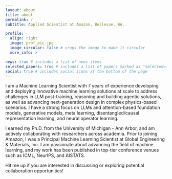 ```yaml
---
layout: about
title: about
permalink: /
subtitle: Applied Scientist at Amazon, Bellevue, WA.

profile:
  align: right
  image: prof_pic.jpg
  image_circular: false # crops the image to make it circular
  more_info: >

news: true # includes a list of news items
selected_papers: true # includes a list of papers marked as "selected={true}"
social: true # includes social icons at the bottom of the page
---
```


I am a Machine Learning Scientist with 7 years of experience developing and deploying innovative machine learning solutions at scale to address challenges in LLM post-training, reasoning and building agentic solutions, as well as advancing next-generation design in complex physics-based scenarios. I have a strong focus on LLMs and attention-based foundation models, generative models, meta learning, disentangled/causal representation learning, and neural operator learning.

I earned my Ph.D. from the University of Michigan - Ann Arbor, and am actively collaborating with researchers across academia. Prior to joining Amazon, I was a Principal Machine Learning Scientist at Global Engineering & Materials, Inc. I am passionate about advancing the field of machine learning, and my work has been published in top-tier conference venues such as ICML, NeurIPS, and AISTATS.

Hit me up if you are interested in discussing or exploring potential collaboration opportunities!
